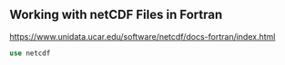 ## Working with netCDF Files in Fortran

https://www.unidata.ucar.edu/software/netcdf/docs-fortran/index.html

```fortran
use netcdf
```